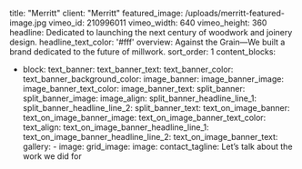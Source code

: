 title: "Merritt"
client: "Merritt"
featured_image: /uploads/merritt-featured-image.jpg
vimeo_id: 210996011
vimeo_width: 640
vimeo_height: 360
headline: Dedicated to launching the next century of woodwork and joinery design.
headline_text_color: '#fff'
overview: Against the Grain—We built a brand dedicated to the future of millwork.
sort_order: 1
content_blocks:
  - block:
      text_banner:
        text_banner_text:
        text_banner_color:
        text_banner_background_color:
      image_banner:
        image_banner_image:
        image_banner_text_color:
        image_banner_text:
      split_banner:
        split_banner_image:
        image_align:
        split_banner_headline_line_1:
        split_banner_headline_line_2:
        split_banner_text:
      text_on_image_banner:
        text_on_image_banner_image:
        text_on_image_banner_text_color:
        text_align:
        text_on_image_banner_headline_line_1:
        text_on_image_banner_headline_line_2:
        text_on_image_banner_text:
      gallery:
        - image:
      grid_image:
        image:
contact_tagline: Let’s talk about the work we did for